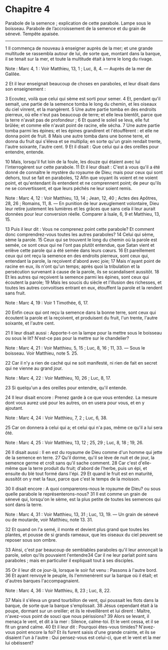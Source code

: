# Chapitre 4

Parabole de la semence ; explication de cette parabole.
Lampe sous le boisseau.
Parabole de l’accroissement de la semence et du grain de sénevé.
Tempête apaisée.

***

1 Il commença de nouveau à enseigner auprès de la mer; et une grande multitude se rassembla autour de lui, de sorte que, montant dans la barque, il se tenait sur la mer, et toute la multitude était à terre le long du rivage.

<span class="bible-note">Note : </span> Marc 4, 1 : Voir Matthieu, 13, 1 ; Luc, 8, 4. ― Auprès de la mer de Galilée.

2 Et il leur enseignait beaucoup de choses en paraboles, et leur disait dans son enseignement :


3 Ecoutez, voilà que celui qui sème est sorti pour semer. 4 Et, pendant qu'il semait, une partie de la semence tomba le long du chemin, et les oiseaux du ciel vinrent, et la mangèrent. 5 Une autre partie tomba en des endroits pierreux, où elle n'eut pas beaucoup de terre; et elle leva bientôt, parce que la terre n'avait pas de profondeur ; 6 Et quand le soleil se leva, elle fut brûlée; et comme elle n'avait point de racine, elle sécha. 7 Une autre partie tomba parmi les épines; et les épines grandirent et l'étouffèrent : et elle ne donna point de fruit. 8 Mais une autre tomba dans une bonne terre, et donna du fruit qui s'éleva et se multiplia; en sorte qu'un grain rendait trente, l'autre soixante, l'autre cent. 9 Et il disait : Que celui qui a des oreilles pour entendre, entende.


10 Mais, lorsqu'il fut loin de la foule, les douze qui étaient avec lui l'interrogèrent sur cette parabole. 11 Et il leur disait : C'est à vous qu'il a été donné de connaître le mystère du royaume de Dieu; mais pour ceux qui sont dehors, tout se fait en paraboles, 12 Afin que voyant ils voient et ne voient point, et qu'entendant ils entendent et ne comprennent point; de peur qu'ils ne se convertissent, et que leurs péchés ne leur soient remis.

<span class="bible-note">Note : </span> Marc 4, 12 : Voir Matthieu, 13, 14 ; Jean, 12, 40 ; Actes des Apôtres, 28, 26 ; Romains, 11, 8. ― En punition de leur aveuglement volontaire, Dieu leur retire justement les lumières et les grâces que sans cela il leur aurait données pour leur conversion réelle. Comparer à Isaïe, 6, 9 et Matthieu, 13, 15.

13 Puis il leur dit : Vous ne comprenez point cette parabole? Et comment donc comprendrez-vous toutes les autres paraboles? 14 Celui qui sème, sème la parole. 15 Ceux qui se trouvent le long du chemin où la parole est semée, ce sont ceux qui ne l'ont pas plutôt entendue, que Satan vient et enlève cette parole qui a été semée dans leurs cœurs. 16 Et pareillement ceux qui ont reçu la semence en des endroits pierreux, sont ceux qui, entendant la parole, la reçoivent d'abord avec joie; 17 Mais n'ayant point de racine en eux, ils n'ont qu'un temps; après quoi la tribulation et la persécution survenant à cause de la parole, ils se scandalisent aussitôt. 18 Et les autres qui reçoivent la semence parmi les épines, sont ceux qui écoutent la parole; 19 Mais les soucis du siècle et l'illusion des richesses, et toutes les autres convoitises entrant en eux, étouffent la parole et la rendent sans fruit.

<span class="bible-note">Note : </span> Marc 4, 19 : Voir 1 Timothée, 6, 17.

20 Enfin ceux qui ont reçu la semence dans la bonne terre, sont ceux qui écoutent la parole et la reçoivent, et produisent du fruit, l'un trente, l'autre soixante, et l'autre cent.


21 Il leur disait aussi : Apporte-t-on la lampe pour la mettre sous le boisseau ou sous le lit? N'est-ce pas pour la mettre sur le chandelier?

<span class="bible-note">Note : </span> Marc 4, 21 : Voir Matthieu, 5, 15 ; Luc, 8, 16 ; 11, 33. ― Sous le boisseau. Voir Matthieu, note 5. 25.

22 Car il n'y a rien de caché qui ne soit manifesté, ni rien de fait en secret qui ne vienne au grand jour.

<span class="bible-note">Note : </span> Marc 4, 22 : Voir Matthieu, 10, 26 ; Luc, 8, 17.

23 Si quelqu'un a des oreilles pour entendre, qu'il entende.


24 Il leur disait encore : Prenez garde à ce que vous entendez. La mesure dont vous aurez usé pour les autres, on en usera pour vous, et en y ajoutant.

<span class="bible-note">Note : </span> Marc 4, 24 : Voir Matthieu, 7, 2 ; Luc, 6, 38.

25 Car on donnera à celui qui a; et celui qui n'a pas, même ce qu'il a lui sera ôté.

<span class="bible-note">Note : </span> Marc 4, 25 : Voir Matthieu, 13, 12 ; 25, 29 ; Luc, 8, 18 ; 19, 26.


26 Il disait aussi : Il en est du royaume de Dieu comme d'un homme qui jette de la semence en terre. 27 Qu'il dorme, qu'il se lève de nuit et de jour, la semence germe et croît sans qu'il sache comment. 28 Car c'est d'elle-même que la terre produit du fruit; d'abord de l'herbe, puis un épi, et ensuite du blé tout formé dans l'épi. 29 Et quand le fruit est en maturité, aussitôt on y met la faux, parce que c'est le temps de la moisson.


30 Il disait encore : A quoi comparerons-nous le royaume de Dieu? ou sous quelle parabole le représenterons-nous? 31 Il est comme un grain de sénevé qui, lorsqu'on le sème, est la plus petite de toutes les semences qui sont dans la terre.

<span class="bible-note">Note : </span> Marc 4, 31 : Voir Matthieu, 13, 31 ; Luc, 13, 19. ― Un grain de sénevé ou de moutarde, voir Matthieu, note 13. 31.

32 Et quand on l'a semé, il monte et devient plus grand que toutes les plantes, et pousse de si grands rameaux, que les oiseaux du ciel peuvent se reposer sous son ombre.


33 Ainsi, c'est par beaucoup de semblables paraboles qu'il leur annonçait la parole, selon qu'ils pouvaient l'entendre34 Car il ne leur parlait point sans paraboles ; mais en particulier il expliquait tout à ses disciples.


35 Or il leur dit ce jour-là, lorsque le soir fut venu : Passons à l'autre bord. 36 Et ayant renvoyé le peuple, ils l'emmenèrent sur la barque où il était; et d'autres barques l'accompagnaient.

<span class="bible-note">Note : </span> Marc 4, 36 : Voir Matthieu, 8, 23 ; Luc, 8, 22.

37 Mais il s'éleva un grand tourbillon de vent, qui poussait les flots dans la barque, de sorte que la barque s'emplissait. 38 Jésus cependant était à la poupe, dormant sur un oreiller; et ils le réveillèrent et lui dirent : Maître, n'avez-vous point de souci que nous périssions? 39 Alors se levant, il menaça le vent, et dit à la mer : Silence, calme-toi. Et le vent cessa, et il se fit un grand calme. 40 Et il leur dit : Pourquoi êtes-vous timides? N'avez-vous point encore la foi? Et ils furent saisis d'une grande crainte, et ils se disaient l'un à l'autre : Qui pensez-vous est celui-ci, que et le vent et la mer lui obéissent?

